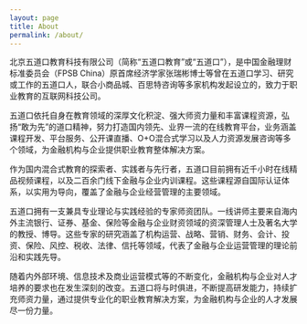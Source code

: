 ```yaml
---
layout: page
title: About
permalink: /about/
---
```

北京五道口教育科技有限公司（简称“五道口教育”或“五道口”），是中国金融理财标准委员会（FPSB China）原首席经济学家张瑞彬博士等曾在五道口学习、研究或工作的五道口人，联合小商品城、百思特咨询等多家机构发起设立的，致力于职业教育的互联网科技公司。

五道口依托自身在教育领域的深厚文化积淀、强大师资力量和丰富课程资源，弘扬“敢为先”的道口精神，努力打造国内领先、业界一流的在线教育平台，业务涵盖课程开发、平台服务、公开课直播、O+O混合式学习以及人力资源发展咨询等多个领域，为金融机构与企业提供职业教育整体解决方案。

作为国内混合式教育的探索者、实践者与先行者，五道口目前拥有近千小时在线精品视频课程，以及二百余门线下金融与企业内训课程。这些课程源自国际认证体系，以实用为导向，覆盖了金融与企业经营管理的主要领域。

五道口拥有一支兼具专业理论与实践经验的专家师资团队。一线讲师主要来自海内外主流银行、证券、基金、保险等金融与企业财资领域的资深管理人士及著名大学的教授、博导。这些专家的研究涵盖了机构运营、战略、营销、财务、会计、投资、保险、风控、税收、法律、信托等领域，代表了金融与企业运营管理的理论前沿和实践先导。

随着内外部环境、信息技术及商业运营模式等的不断变化，金融机构与企业对人才培养的要求也在发生深刻的改变。五道口将与时俱进，不断提高研发能力，持续扩充师资力量，通过提供专业化的职业教育解决方案，为金融机构与企业的人才发展尽一份力量。